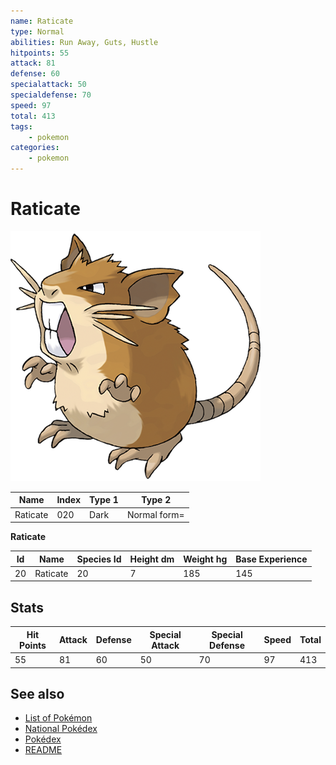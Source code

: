 ```yaml
---
name: Raticate
type: Normal
abilities: Run Away, Guts, Hustle
hitpoints: 55
attack: 81
defense: 60
specialattack: 50
specialdefense: 70
speed: 97
total: 413
tags:
    - pokemon
categories:
    - pokemon
---
```


# Raticate


![Raticate](images/020.png)

| **Name** | **Index** | **Type 1** | **Type 2** |
|----|----|----|----|
| Raticate | 020 | Dark | Normal form= |

**Raticate** 




| **Id** | **Name** | **Species Id** | **Height dm** | **Weight hg** | **Base Experience** |
|--------|----------|----------------|------------|------------|---------------------|
| 20 | Raticate | 20 | 7 | 185 | 145 |



## Stats

| **Hit Points** | **Attack** | **Defense** | **Special Attack** | **Special Defense** | **Speed** | **Total** |
|----------------|------------|-------------|--------------------|---------------------|-----------|-----------|
| 55 | 81 | 60 | 50 | 70 | 97 | 413 |

## See also

- [List of Pokémon](../pokemon.md)
- [National Pokédex](../national_pokedex.md)
- [Pokédex](../pokedex.md)
- [README](../README.md)
